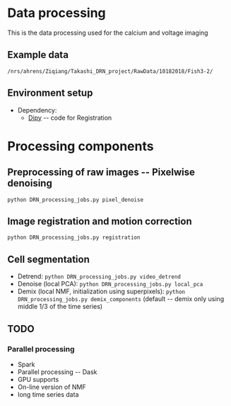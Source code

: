 # Data processing
This is the data processing used for the calcium and voltage imaging

## Example data
`/nrs/ahrens/Ziqiang/Takashi_DRN_project/RawData/10182018/Fish3-2/`

## Environment setup
* Dependency:
    * [Dipy](http://nipy.org/dipy/) -- code for Registration

# Processing components
## Preprocessing of raw images -- Pixelwise denoising
`python DRN_processing_jobs.py pixel_denoise`
## Image registration and motion correction
`python DRN_processing_jobs.py registration`
## Cell segmentation
* Detrend: `python DRN_processing_jobs.py video_detrend`
* Denoise (local PCA): `python DRN_processing_jobs.py local_pca`
* Demix (local NMF, initialization using superpixels): `python DRN_processing_jobs.py demix_components` (default -- demix only using middle 1/3 of the time series)

## TODO
### Parallel processing
* Spark
* Parallel processing -- Dask
* GPU supports
* On-line version of NMF
* long time series data

